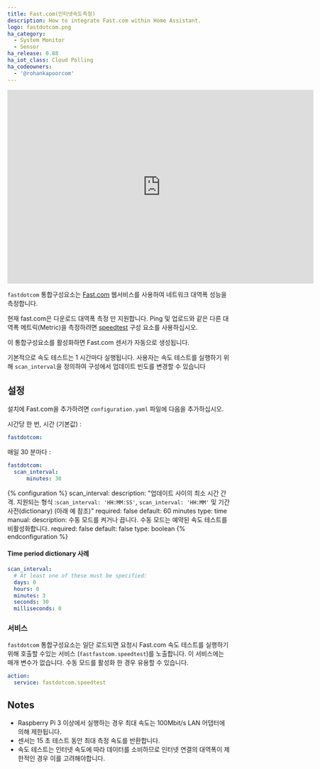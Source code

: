 ```yaml
---
title: Fast.com(인터넷속도측정)
description: How to integrate Fast.com within Home Assistant.
logo: fastdotcom.png
ha_category:
  - System Monitor
  - Sensor
ha_release: 0.88
ha_iot_class: Cloud Polling
ha_codeowners:
  - '@rohankapoorcom'
---
```


<iframe width="690" height="437" src="https://www.youtube.com/embed/qtNoo4W5dSc?list=PLWlpiQXaMerTyzl_Pe1PEloZTj9MoU5cl" frameborder="0" allow="accelerometer; autoplay; encrypted-media; gyroscope; picture-in-picture" allowfullscreen></iframe>

`fastdotcom` 통합구성요소는 [Fast.com](https://fast.com/) 웹서비스를 사용하여 네트워크 대역폭 성능을 측정합니다.

<div class='note'>

현재 fast.com은 다운로드 대역폭 측정 만 지원합니다. Ping 및 업로드와 같은 다른 대역폭 메트릭(Metric)을 측정하려면 [speedtest](/integrations/speedtestdotnet) 구성 요소를 사용하십시오.

</div>

이 통합구성요소를 활성화하면 Fast.com 센서가 자동으로 생성됩니다.

기본적으로 속도 테스트는 1 시간마다 실행됩니다. 사용자는 속도 테스트를 실행하기 위해 `scan_interval`을 정의하여 구성에서 업데이트 빈도를 변경할 수 있습니다

## 설정

설치에 Fast.com을 추가하려면 `configuration.yaml` 파일에 다음을 추가하십시오.

시간당 한 번, 시간 (기본값) :

```yaml
fastdotcom:
```

매일 30 분마다 :

```yaml
fastdotcom:
  scan_interval:
      minutes: 30
```

{% configuration %}
scan_interval:
  description: "업데이트 사이의 최소 시간 간격. 지원되는 형식 :`scan_interval: 'HH:MM:SS'`, `scan_interval: 'HH:MM'` 및 기간 사전(dictionary) (아래 예 참조)"
  required: false
  default: 60 minutes
  type: time
manual:
  description: 수동 모드를 켜거나 끕니다. 수동 모드는 예약된 속도 테스트를 비활성화합니다.
  required: false
  default: false
  type: boolean
{% endconfiguration %}

#### Time period dictionary 사례

```yaml
scan_interval:
  # At least one of these must be specified:
  days: 0
  hours: 0
  minutes: 3
  seconds: 30
  milliseconds: 0
```

### 서비스

`fastdotcom` 통합구성요소는 일단 로드되면 요청시 Fast.com 속도 테스트를 실행하기 위해 호출할 수있는 서비스 (`fastfastcom.speedtest`)를 노출합니다. 이 서비스에는 매개 변수가 없습니다. 수동 모드를 활성화 한 경우 유용할 수 있습니다.

```yaml
action:
  service: fastdotcom.speedtest
```

## Notes

- Raspberry Pi 3 이상에서 실행하는 경우 최대 속도는 100Mbit/s LAN 어댑터에 의해 제한됩니다.
- 센서는 15 초 테스트 동안 최대 측정 속도를 반환합니다.
- 속도 테스트는 인터넷 속도에 따라 데이터를 소비하므로 인터넷 연결의 대역폭이 제한적인 경우 이를 고려해야합니다.